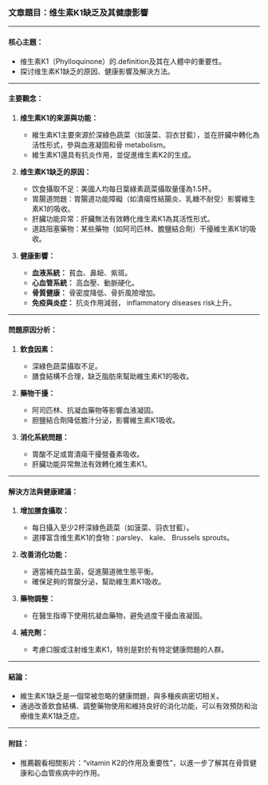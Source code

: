 ### 文章題目：**维生素K1缺乏及其健康影響**

---

#### **核心主題：**
- 维生素K1（Phylloquinone）的.definition及其在人體中的重要性。
- 探讨维生素K1缺乏的原因、健康影響及解決方法。

---

#### **主要觀念：**
1. **维生素K1的來源與功能：**
   - 維生素K1主要來源於深綠色蔬菜（如菠菜、羽衣甘藍），並在肝臟中轉化為活性形式，參與血液凝固和骨 metabolism。
   - 維生素K1還具有抗炎作用，並促進维生素K2的生成。

2. **维生素K1缺乏的原因：**
   - 饮食攝取不足：美國人均每日葉綠素蔬菜攝取量僅為1.5杯。
   - 胃腸道問題：胃腸道功能障礙（如潰瘍性結腸炎、乳糖不耐受）影響維生素K1的吸收。
   - 肝臟功能异常：肝臟無法有效轉化维生素K1為其活性形式。
   - 道路阻塞藥物：某些藥物（如阿司匹林、膽鹽結合劑）干擾維生素K1的吸收。

3. **健康影響：**
   - **血液系統：** 貧血、鼻衄、紫斑。
   - **心血管系統：** 高血壓、動脈硬化。
   - **骨質健康：** 骨密度降低、骨折風險增加。
   - **免疫與炎症：** 抗炎作用減弱， inflammatory diseases risk上升。

---

#### **問題原因分析：**
1. **飲食因素：**
   - 深綠色蔬菜攝取不足。
   - 膳食結構不合理，缺乏脂肪來幫助維生素K1的吸收。

2. **藥物干擾：**
   - 阿司匹林、抗凝血藥物等影響血液凝固。
   - 胆鹽結合劑降低膽汁分泌，影響維生素K1吸收。

3. **消化系統問題：**
   - 胃酸不足或胃潰瘍干擾營養素吸收。
   - 肝臟功能异常無法有效轉化維生素K1。

---

#### **解決方法與健康建議：**
1. **增加膳食攝取：**
   - 每日攝入至少2杯深綠色蔬菜（如菠菜、羽衣甘藍）。
   - 選擇富含维生素K1的食物：parsley、 kale、 Brussels sprouts。

2. **改善消化功能：**
   - 適當補充益生菌，促進腸道微生態平衡。
   - 確保足夠的胃酸分泌，幫助維生素K1吸收。

3. **藥物調整：**
   - 在醫生指導下使用抗凝血藥物，避免過度干擾血液凝固。

4. **補充劑：**
   - 考慮口服或注射维生素K1，特別是對於有特定健康問題的人群。

---

#### **結論：**
- 維生素K1缺乏是一個常被忽略的健康問題，與多種疾病密切相关。
- 通過改善飲食結構、調整藥物使用和維持良好的消化功能，可以有效預防和治療维生素K1缺乏症。

---

#### **附註：**
- 推薦觀看相關影片：“vitamin K2的作用及重要性”，以進一步了解其在骨質健康和心血管疾病中的作用。